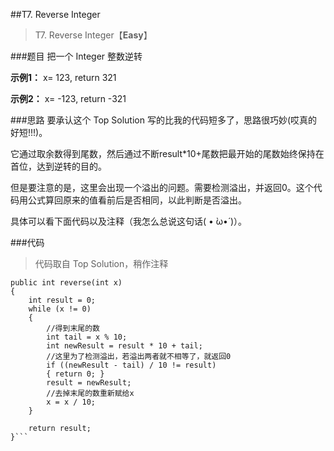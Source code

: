 ##T7. Reverse Integer
> T7. Reverse Integer【**Easy**】

###题目
把一个 Integer 整数逆转

**示例1：** x= 123, return 321

**示例2：** x= -123, return -321


###思路
要承认这个 Top Solution 写的比我的代码短多了，思路很巧妙(哎真的好短!!!)。

它通过取余数得到尾数，然后通过不断result*10+尾数把最开始的尾数始终保持在首位，达到逆转的目的。

但是要注意的是，这里会出现一个溢出的问题。需要检测溢出，并返回0。这个代码用公式算回原来的值看前后是否相同，以此判断是否溢出。

具体可以看下面代码以及注释（我怎么总说这句话( • ̀ω•́ )）。

###代码

>代码取自 Top Solution，稍作注释

```
public int reverse(int x)
{
    int result = 0;
    while (x != 0)
    {
        //得到末尾的数
        int tail = x % 10;
        int newResult = result * 10 + tail;
        //这里为了检测溢出，若溢出两者就不相等了，就返回0
        if ((newResult - tail) / 10 != result)
        { return 0; }
        result = newResult;
        //去掉末尾的数重新赋给x
        x = x / 10;
    }

    return result;
}```
